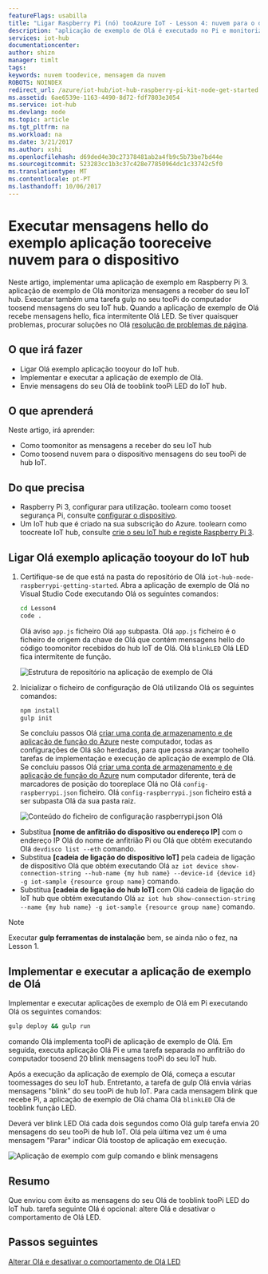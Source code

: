 ```yaml
---
featureFlags: usabilla
title: "Ligar Raspberry Pi (nó) tooAzure IoT - Lesson 4: nuvem para o dispositivo | Microsoft Docs"
description: "aplicação de exemplo de Olá é executado no Pi e monitoriza mensagens a receber do seu IoT hub. Uma nova tarefa gulp envia mensagens tooPi do seu Olá de tooblink do IoT hub LED."
services: iot-hub
documentationcenter: 
author: shizn
manager: timlt
tags: 
keywords: nuvem toodevice, mensagem da nuvem
ROBOTS: NOINDEX
redirect_url: /azure/iot-hub/iot-hub-raspberry-pi-kit-node-get-started
ms.assetid: 6ae6539e-1163-4490-8d72-fdf7803e3054
ms.service: iot-hub
ms.devlang: node
ms.topic: article
ms.tgt_pltfrm: na
ms.workload: na
ms.date: 3/21/2017
ms.author: xshi
ms.openlocfilehash: d69ded4e30c27378481ab2a4fb9c5b73be7bd44e
ms.sourcegitcommit: 523283cc1b3c37c428e77850964dc1c33742c5f0
ms.translationtype: MT
ms.contentlocale: pt-PT
ms.lasthandoff: 10/06/2017
---
```

# <a name="run-hello-sample-application-tooreceive-cloud-to-device-messages"></a>Executar mensagens hello do exemplo aplicação tooreceive nuvem para o dispositivo
Neste artigo, implementar uma aplicação de exemplo em Raspberry Pi 3. aplicação de exemplo de Olá monitoriza mensagens a receber do seu IoT hub. Executar também uma tarefa gulp no seu tooPi do computador toosend mensagens do seu IoT hub. Quando a aplicação de exemplo de Olá recebe mensagens hello, fica intermitente Olá LED. Se tiver quaisquer problemas, procurar soluções no Olá [resolução de problemas de página](iot-hub-raspberry-pi-kit-node-troubleshooting.md).

## <a name="what-you-will-do"></a>O que irá fazer
* Ligar Olá exemplo aplicação tooyour do IoT hub.
* Implementar e executar a aplicação de exemplo de Olá.
* Envie mensagens do seu Olá de tooblink tooPi LED do IoT hub.

## <a name="what-you-will-learn"></a>O que aprenderá
Neste artigo, irá aprender:
* Como toomonitor as mensagens a receber do seu IoT hub
* Como toosend nuvem para o dispositivo mensagens do seu tooPi de hub IoT.

## <a name="what-you-need"></a>Do que precisa
* Raspberry Pi 3, configurar para utilização. toolearn como tooset segurança Pi, consulte [configurar o dispositivo](iot-hub-raspberry-pi-kit-node-lesson1-configure-your-device.md).
* Um IoT hub que é criado na sua subscrição do Azure. toolearn como toocreate IoT hub, consulte [crie o seu IoT hub e registe Raspberry Pi 3](iot-hub-raspberry-pi-kit-node-lesson2-prepare-azure-iot-hub.md).

## <a name="connect-hello-sample-application-tooyour-iot-hub"></a>Ligar Olá exemplo aplicação tooyour do IoT hub
1. Certifique-se de que está na pasta do repositório de Olá `iot-hub-node-raspberrypi-getting-started`. Abra a aplicação de exemplo de Olá no Visual Studio Code executando Olá os seguintes comandos:
   
   ```bash
   cd Lesson4
   code .
   ```
   
   Olá aviso `app.js` ficheiro Olá `app` subpasta. Olá `app.js` ficheiro é o ficheiro de origem da chave de Olá que contém mensagens hello do código toomonitor recebidos do hub IoT de Olá. Olá `blinkLED` Olá LED fica intermitente de função.
   
   ![Estrutura de repositório na aplicação de exemplo de Olá](media/iot-hub-raspberry-pi-lessons/lesson4/repo_structure.png)
2. Inicializar o ficheiro de configuração de Olá utilizando Olá os seguintes comandos:
   
   ```bash
   npm install
   gulp init
   ```
   
   Se concluiu passos Olá [criar uma conta de armazenamento e de aplicação de função do Azure](iot-hub-raspberry-pi-kit-node-lesson3-deploy-resource-manager-template.md) neste computador, todas as configurações de Olá são herdadas, para que possa avançar toohello tarefas de implementação e execução de aplicação de exemplo de Olá. Se concluiu passos Olá [criar uma conta de armazenamento e de aplicação de função do Azure](iot-hub-raspberry-pi-kit-node-lesson3-deploy-resource-manager-template.md) num computador diferente, terá de marcadores de posição do tooreplace Olá no Olá `config-raspberrypi.json` ficheiro. Olá `config-raspberrypi.json` ficheiro está a ser subpasta Olá da sua pasta raiz.
   
   ![Conteúdo do ficheiro de configuração raspberrypi.json Olá](media/iot-hub-raspberry-pi-lessons/lesson4/config_raspberrypi.png)

* Substitua **[nome de anfitrião do dispositivo ou endereço IP]** com o endereço IP Olá do nome de anfitrião Pi ou Olá que obtém executando Olá `devdisco list --eth` comando.
* Substitua **[cadeia de ligação do dispositivo IoT]** pela cadeia de ligação de dispositivo Olá que obtém executando Olá `az iot device show-connection-string --hub-name {my hub name} --device-id {device id} -g iot-sample {resource group name}` comando.
* Substitua **[cadeia de ligação do hub IoT]** com Olá cadeia de ligação do IoT hub que obtém executando Olá `az iot hub show-connection-string --name {my hub name} -g iot-sample {resource group name}` comando.

> [!NOTE]
> Executar **gulp ferramentas de instalação** bem, se ainda não o fez, na Lesson 1.

## <a name="deploy-and-run-hello-sample-application"></a>Implementar e executar a aplicação de exemplo de Olá
Implementar e executar aplicações de exemplo de Olá em Pi executando Olá os seguintes comandos:

```bash
gulp deploy && gulp run
```

comando Olá implementa tooPi de aplicação de exemplo de Olá. Em seguida, executa aplicação Olá Pi e uma tarefa separada no anfitrião do computador toosend 20 blink mensagens tooPi do seu IoT hub.

Após a execução da aplicação de exemplo de Olá, começa a escutar toomessages do seu IoT hub. Entretanto, a tarefa de gulp Olá envia várias mensagens "blink" do seu tooPi de hub IoT. Para cada mensagem blink que recebe Pi, a aplicação de exemplo de Olá chama Olá `blinkLED` Olá de tooblink função LED.

Deverá ver blink LED Olá cada dois segundos como Olá gulp tarefa envia 20 mensagens do seu tooPi de hub IoT. Olá pela última vez um é uma mensagem "Parar" indicar Olá toostop de aplicação em execução.

![Aplicação de exemplo com gulp comando e blink mensagens](media/iot-hub-raspberry-pi-lessons/lesson4/gulp_blink.png)

## <a name="summary"></a>Resumo
Que enviou com êxito as mensagens do seu Olá de tooblink tooPi LED do IoT hub. tarefa seguinte Olá é opcional: altere Olá e desativar o comportamento de Olá LED.

## <a name="next-steps"></a>Passos seguintes
[Alterar Olá e desativar o comportamento de Olá LED](iot-hub-raspberry-pi-kit-node-lesson4-change-led-behavior.md)

